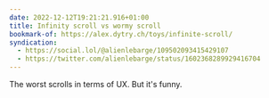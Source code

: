 ```yaml
---
date: 2022-12-12T19:21:21.916+01:00
title: Infinity scroll vs wormy scroll
bookmark-of: https://alex.dytry.ch/toys/infinite-scroll/
syndication:
  - https://social.lol/@alienlebarge/109502093415429107
  - https://twitter.com/alienlebarge/status/1602368289929416704
---
```

The worst scrolls in terms of UX. But it's funny.
